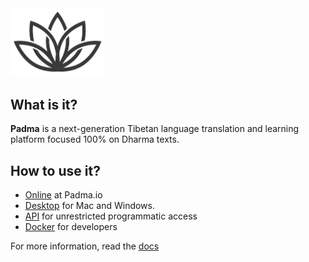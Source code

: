 <img src="https://raw.githubusercontent.com/Lotus-King-Research/Padma-Backend/master/docs/_media/Padma_logo.png" width=150px>

## What is it?

**Padma** is a next-generation Tibetan language translation and learning platform focused 100% on Dharma texts. 

## How to use it? 

- [Online](http://padma.io) at Padma.io
- [Desktop](https://github.com/lotus-king-research.github.io/Padma-Frontend@first) for Mac and Windows. 
- [API](https://lotus-king-research.github.io/Padma-Backend/#/API) for unrestricted programmatic access
- [Docker](https://lotus-king-research.github.io/Padma-Backend/#/Docker) for developers

For more information, read the [docs](https://lotus-king-research.github.io/Padma-Backend/)